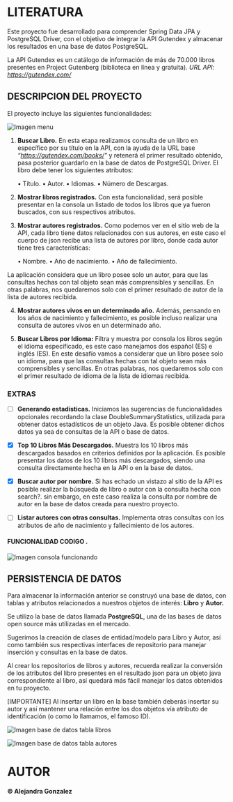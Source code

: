 # LITERATURA

Este proyecto fue desarrollado para comprender Spring Data JPA y PostgreSQL Driver, con el objetivo de integrar la API Gutendex y almacenar los resultados en una base de datos PostgreSQL. 

La API Gutendex es un catálogo de información de más de 70.000 libros presentes en Project Gutenberg (biblioteca en línea y gratuita). *URL API: https://gutendex.com/* 

## DESCRIPCION DEL PROYECTO 

El proyecto incluye las siguientes funcionalidades:

![Imagen menu]()

1. **Buscar Libro.** En esta etapa realizamos consulta de un libro en específico por su título en la API, con la ayuda de la URL base *“https://gutendex.com/books/"* y retenerá el primer resultado obtenido, pasa posterior guardarlo en la base de datos de PostgreSQL Driver. El libro debe tener los siguientes atributos:

    • Título.
    • Autor.
    • Idiomas.
    • Número de Descargas.
   
2. **Mostrar libros registrados.** Con esta funcionalidad, será posible presentar en la consola un listado de todos los libros que ya fueron buscados, con sus respectivos atributos.
   
3. **Mostrar autores registrados.** Como podemos ver en el sitio web de la API, cada libro tiene datos relacionados con sus autores, en este caso el cuerpo de json recibe una lista de autores por libro, donde cada autor tiene tres características:

    • Nombre.
    • Año de nacimiento.
    • Año de fallecimiento.

La aplicación considera que un libro posee solo un autor, para que las consultas hechas con tal objeto sean más comprensibles y sencillas. En otras palabras, nos quedaremos solo con el primer resultado de autor de la lista de autores recibida.

4. **Mostrar autores vivos en un determinado año.** Además, pensando en los años de nacimiento y fallecimiento, es posible incluso realizar una consulta de autores vivos en un determinado año. 

5. **Buscar Libros por Idioma:** Filtra y muestra por consola los libros según el idioma especificado, es este caso manejamos dos  español (ES) e inglés (ES). En este desafío vamos a considerar que un libro posee solo un idioma, para que las consultas hechas con tal objeto sean más comprensibles y sencillas. En otras palabras, nos quedaremos solo con el primer resultado de idioma de la lista de idiomas recibida.

### EXTRAS 

- [ ]  **Generando estadísticas.** Iniciamos las sugerencias de funcionalidades opcionales recordando la clase DoubleSummaryStatistics, utilizada para obtener datos estadísticos de un objeto Java. Es posible obtener dichos datos ya sea de consultas de la API o base de datos.

- [x]  **Top 10 Libros Más Descargados.** Muestra los 10 libros más descargados basados en criterios definidos por la aplicación. Es posible presentar los datos de los 10 libros más descargados, siendo una consulta directamente hecha en la API o en la base de datos.

- [x] **Buscar autor por nombre.** Si has echado un vistazo al sitio de la API es posible realizar la búsqueda de libro o autor con la consulta hecha con search?. sin embargo, en este caso realiza la consulta por nombre de autor en la base de datos creada para nuestro proyecto.

- [ ] **Listar autores con otras consultas.**  Implementa otras consultas con los atributos de año de nacimiento y fallecimiento de los autores. 

#### FUNCIONALIDAD CODIGO .

![Imagen consola funcionando]()

## PERSISTENCIA DE DATOS 

Para almacenar la información anterior se construyó una base de datos, con tablas y atributos relacionados a nuestros objetos de interés: **Libro** y **Autor.**

Se utilizo la base de datos llamada **PostgreSQL**, una de las bases de datos open source más utilizadas en el mercado. 

Sugerimos la creación de clases de entidad/modelo para Libro y Autor, así como también sus respectivas interfaces de repositorio para manejar inserción y consultas en la base de datos.

Al crear los repositorios de libros y autores, recuerda realizar la conversión de los atributos del libro presentes en el resultado json para un objeto java correspondiente al libro, así quedará más fácil manejar los datos obtenidos en tu proyecto.

[IMPORTANTE] Al insertar un libro en la base también deberás insertar su autor y así mantener una relación entre los dos objetos vía atributo de identificación (o como lo llamamos, el famoso ID).

![Imagen base de datos tabla libros]()

![Imagen base de datos tabla autores]()



# AUTOR
#### © Alejandra Gonzalez  